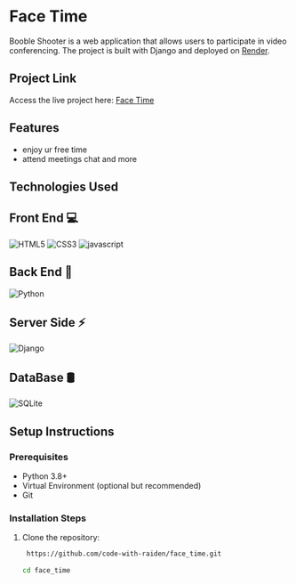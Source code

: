 





# Face Time

Booble Shooter is a web application that allows users to participate in video conferencing. The project is built with Django and deployed on [Render](https://render.com).

## Project Link
Access the live project here: [Face Time](https://face-time-2ei1.onrender.com)

## Features
- enjoy ur free time
- attend meetings chat and more

## Technologies Used
## Front End 💻

![HTML5](https://img.shields.io/badge/html5-%23E34F26.svg?style=for-the-badge&logo=html5&logoColor=white)
![CSS3](https://img.shields.io/badge/css3-%231572B6.svg?style=for-the-badge&logo=css3&logoColor=white)
![javascript](https://img.shields.io/badge/JavaScript-F7DF1E?style=for-the-badge&logo=javascript&logoColor=black)



## Back End 🩻
![Python](https://img.shields.io/badge/python-3670A0?style=for-the-badge&logo=python&logoColor=ffdd54)


## Server Side ⚡
![Django](https://img.shields.io/badge/django-%23092E20.svg?style=for-the-badge&logo=django&logoColor=white)

## DataBase 🛢️
![SQLite](https://img.shields.io/badge/sqlite-%2307405e.svg?style=for-the-badge&logo=sqlite&logoColor=white)



## Setup Instructions

### Prerequisites
- Python 3.8+
- Virtual Environment (optional but recommended)
- Git

### Installation Steps
1. Clone the repository:
   ```bash
    https://github.com/code-with-raiden/face_time.git
 
   cd face_time


